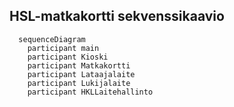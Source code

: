 ## HSL-matkakortti sekvenssikaavio

```mermaid
  sequenceDiagram
    participant main
    participant Kioski
    participant Matkakortti
    participant Lataajalaite
    participant Lukijalaite
    participant HKLLaitehallinto
```
